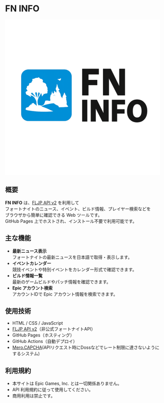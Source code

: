 


# FN INFO

![FN INFO Logo](./a0970552-2c0e-4f72-8761-16c3ba8a4f17.png)

## 概要
**FN INFO** は、[FLJP API v2](https://fljpapi.jp/) を利用して  
フォートナイトのニュース、イベント、ビルド情報、プレイヤー検索などを  
ブラウザから簡単に確認できる Web ツールです。  
GitHub Pages 上でホストされ、インストール不要で利用可能です。

## 主な機能
- **最新ニュース表示**  
  フォートナイトの最新ニュースを日本語で取得・表示します。
- **イベントカレンダー**  
  競技イベントや特別イベントをカレンダー形式で確認できます。
- **ビルド情報一覧**  
  最新のゲームビルドやパッチ情報を確認できます。
- **Epic アカウント検索**  
  アカウントIDで Epic アカウント情報を検索できます。

## 使用技術
- HTML / CSS / JavaScript
- [FLJP API v2](https://fljpapi.jp/)（非公式フォートナイトAPI）
- GitHub Pages（ホスティング）
- GitHub Actions（自動デプロイ）
- [Mero.CAPCHA](https://github.com/dev-Kanade/New-CAPTCHA)(APIリクエスト時にDossなどでレート制限に達さないようにするシステム)

## 利用規約
- 本サイトは Epic Games, Inc. とは一切関係ありません。
- API 利用規約に従って使用してください。
- 商用利用は禁止です。



